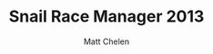 ---
layout: game
title: Snail Race Manager 2013
play_url: http://anotherdayanotherga.me/games/srm2013/index.php
author: Matt Chelen
---